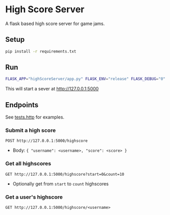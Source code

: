# High Score Server
A flask based high score server for game jams.

## Setup
```bash
pip install -r requirements.txt
```

## Run
```bash
FLASK_APP="highScoreServer/app.py" FLASK_ENV="release" FLASK_DEBUG="0" python -m flask run
```

This will start a sever at http://127.0.0.1:5000

## Endpoints
See [tests.http](./tests.http) for examples.

### Submit a high score
```
POST http://127.0.0.1:5000/highscore
```

* Body: `{ "username": <username>, "score": <score> }`

### Get all highscores
```
GET http://127.0.0.1:5000/highscore?start=0&count=10
```
 * Optionally get from `start` to `count` highscores

### Get a user's highscore
```
GET http://127.0.0.1:5000/highscore/<username>
```
